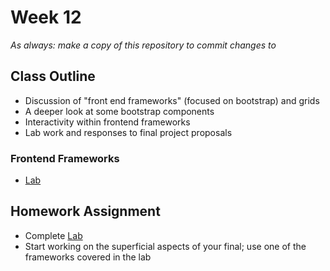 # Week 12

*As always: make a copy of this repository to commit changes to*

## Class Outline

- Discussion of "front end frameworks" (focused on bootstrap) and grids
- A deeper look at some bootstrap components
- Interactivity within frontend frameworks
- Lab work and responses to final project proposals


### Frontend Frameworks
- [Lab](./lab)


## Homework Assignment

- Complete [Lab](./lab)
- Start working on the superficial aspects of your final; use one of the
  frameworks covered in the lab

